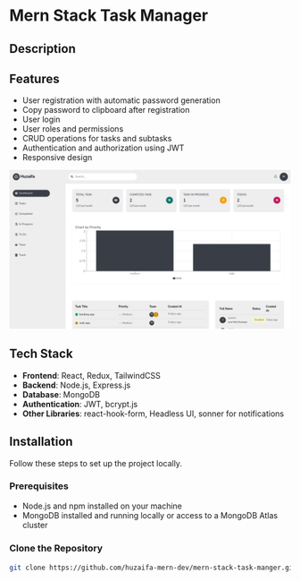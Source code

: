 # Mern Stack Task Manager


## Description

## Features

- User registration with automatic password generation
- Copy password to clipboard after registration
- User login
- User roles and permissions 
- CRUD operations for tasks and subtasks
- Authentication and authorization using JWT
- Responsive design

![CodeScreenshot Preview](./demo.png)

## Tech Stack

- **Frontend**: React, Redux, TailwindCSS
- **Backend**: Node.js, Express.js
- **Database**: MongoDB
- **Authentication**: JWT, bcrypt.js
- **Other Libraries**: react-hook-form, Headless UI, sonner for notifications

## Installation

Follow these steps to set up the project locally.

### Prerequisites

- Node.js and npm installed on your machine
- MongoDB installed and running locally or access to a MongoDB Atlas cluster

### Clone the Repository

```bash
git clone https://github.com/huzaifa-mern-dev/mern-stack-task-manger.git
